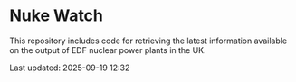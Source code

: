 # Nuke Watch

This repository includes code for retrieving the latest information available on the output of EDF nuclear power plants in the UK.

Last updated: 2025-09-19 12:32